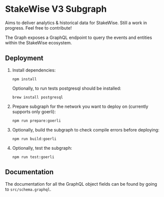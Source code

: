 # StakeWise V3 Subgraph

Aims to deliver analytics & historical data for StakeWise.
Still a work in progress. Feel free to contribute!

The Graph exposes a GraphQL endpoint to query the events
and entities within the StakeWise ecosystem.

## Deployment

1. Install dependencies:

   ```shell script
   npm install
   ```

   Optionally, to run tests postgresql should be installed:
   ```shell script
   brew install postgresql
   ```

2. Prepare subgraph for the network you want to deploy on
(currently supports only goerli):

   ```shell script
   npm run prepare:goerli
   ```

3. Optionally, build the subgraph to check compile errors
before deploying:

    ```shell script
    npm run build:goerli
    ```

4. Optionally, test the subgraph:

   ```shell script
   npm run test:goerli
   ```

## Documentation

The documentation for all the GraphQL object fields can be
found by going to `src/schema.graphql`.
